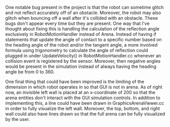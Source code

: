 One notable bug present in the project is that the robot can sometime glitch and not
reflect accurately off of an obstacle. Moreover, the robot may also glitch when bouncing off
a wall after it's collided with an obstacle. These bugs don't appear every time but they
are present. One way that I've thought about fixing this is handling the calculation of the
reflection angle exclusively in RobotMotionHandler instead of Arena. Instead of having
if statements that update the angle of contact to a specific number based on the heading angle of
the robot and/or the tangent angle, a more involved formula using trigonometry to calculate the
angle of reflection could plugged in under UpdateVelocity() in RobotMotionHandler.cc whenever an
collision event is registered by the sensor. Moreover, then negative angles would be present in
the simulation instead of always having the heading angle be from 0 to 360.


One final thing that could have been improved is the limiting of the dimension in which robot
operates in so that GUI is not in arena. As of right now, an invisible left wall is placed at an
x-coordinate of 200 so that the arena entities don't interact with the GUI simulation controls.
In addition to implementing this, a line could have been drawn in GraphicsArenaViewer.cc
in order to fully visualize the left wall. Moreover, the top, bottom, and right wall
could also have lines drawn so that the full arena can be fully visualized by the user.
